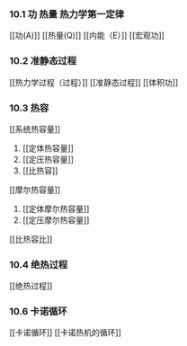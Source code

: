 ### 10.1 功 热量 热力学第一定律
[[功(A)]]
[[热量(Q)]]
[[内能（E）]]
[[宏观功]]
### 10.2 准静态过程
[[热力学过程（过程）]]
[[准静态过程]]
[[体积功]]
### 10.3 热容
[[系统热容量]]
1. [[定体热容量]]
2. [[定压热容量]]
3. [[比热容]]

[[摩尔热容量]]
1. [[定体摩尔热容量]]
2. [[定压摩尔热容量]]

[[比热容比]]

### 10.4 绝热过程
[[绝热过程]]

### 10.6 卡诺循环
[[卡诺循环]]
[[卡诺热机的循环]]